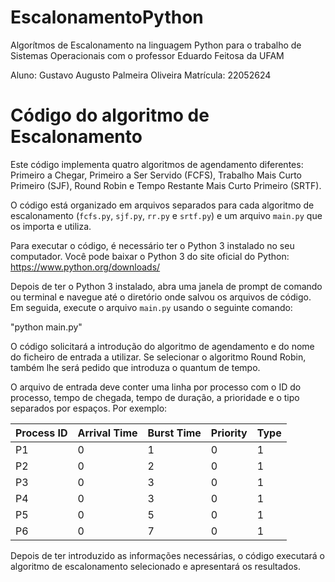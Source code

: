# EscalonamentoPython
Algorítmos de Escalonamento na linguagem Python para o trabalho de Sistemas Operacionais com o professor Eduardo Feitosa da UFAM

Aluno: Gustavo Augusto Palmeira Oliveira
Matrícula: 22052624

Código do algoritmo de Escalonamento
=========================

Este código implementa quatro algoritmos de agendamento diferentes: Primeiro a Chegar, Primeiro a Ser Servido (FCFS), Trabalho Mais Curto Primeiro (SJF), Round Robin e Tempo Restante Mais Curto Primeiro (SRTF).

O código está organizado em arquivos separados para cada algoritmo de escalonamento (`fcfs.py`, `sjf.py`, `rr.py` e `srtf.py`) e um arquivo `main.py` que os importa e utiliza.

Para executar o código, é necessário ter o Python 3 instalado no seu computador. Você pode baixar o Python 3 do site oficial do Python: https://www.python.org/downloads/

Depois de ter o Python 3 instalado, abra uma janela de prompt de comando ou terminal e navegue até o diretório onde salvou os arquivos de código. Em seguida, execute o arquivo `main.py` usando o seguinte comando:

"python main.py"

O código solicitará a introdução do algoritmo de agendamento e do nome do ficheiro de entrada a utilizar. Se selecionar o algoritmo Round Robin, também lhe será pedido que introduza o quantum de tempo.

O arquivo de entrada deve conter uma linha por processo com o ID do processo, tempo de chegada, tempo de duração, a prioridade e o tipo separados por espaços. Por exemplo:


| Process ID | Arrival Time | Burst Time | Priority | Type |
|------------|--------------|------------|----------|------|
| P1         | 0            | 1          | 0        | 1    |
| P2         | 0            | 2          | 0        | 1    |
| P3         | 0            | 3          | 0        | 1    |
| P4         | 0            | 3          | 0        | 1    |
| P5         | 0            | 5          | 0        | 1    |
| P6         | 0            | 7          | 0        | 1    |



Depois de ter introduzido as informações necessárias, o código executará o algoritmo de escalonamento selecionado e apresentará os resultados.
